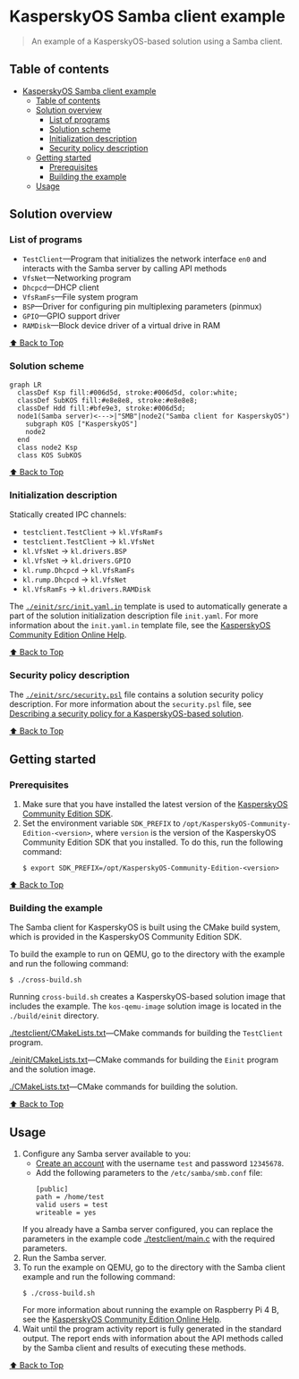 # KasperskyOS Samba client example

> An example of a KasperskyOS-based solution using a Samba client.

## Table of contents
- [KasperskyOS Samba client example](#kasperskyos-samba-client-example)
  - [Table of contents](#table-of-contents)
  - [Solution overview](#solution-overview)
    - [List of programs](#list-of-programs)
    - [Solution scheme](#solution-scheme)
    - [Initialization description](#initialization-description)
    - [Security policy description](#security-policy-description)
  - [Getting started](#getting-started)
    - [Prerequisites](#prerequisites)
    - [Building the example](#building-the-example)
  - [Usage](#usage)

## Solution overview

### List of programs

* `TestClient`—Program that initializes the network interface `en0` and interacts with the Samba server by calling API methods
* `VfsNet`—Networking program
* `Dhcpcd`—DHCP client
* `VfsRamFs`—File system program
* `BSP`—Driver for configuring pin multiplexing parameters (pinmux)
* `GPIO`—GPIO support driver
* `RAMDisk`—Block device driver of a virtual drive in RAM

[⬆ Back to Top](#Table-of-contents)

### Solution scheme

```mermaid
graph LR
  classDef Ksp fill:#006d5d, stroke:#006d5d, color:white;
  classDef SubKOS fill:#e8e8e8, stroke:#e8e8e8;
  classDef Hdd fill:#bfe9e3, stroke:#006d5d;
  node1(Samba server)<--->|"SMB"|node2("Samba client for KasperskyOS")
    subgraph KOS ["KasperskyOS"]
    node2
  end
  class node2 Ksp
  class KOS SubKOS
```

[⬆ Back to Top](#Table-of-contents)

### Initialization description

Statically created IPC channels:

* `testclient.TestClient` → `kl.VfsRamFs`
* `testclient.TestClient` → `kl.VfsNet`
* `kl.VfsNet` → `kl.drivers.BSP`
* `kl.VfsNet` → `kl.drivers.GPIO`
* `kl.rump.Dhcpcd` → `kl.VfsRamFs`
* `kl.rump.Dhcpcd` → `kl.VfsNet`
* `kl.VfsRamFs` → `kl.drivers.RAMDisk`

The [`./einit/src/init.yaml.in`](einit/src/init.yaml.in) template is used to automatically generate a part of the solution initialization description file `init.yaml`. For more information about the `init.yaml.in` template file, see the [KasperskyOS Community Edition Online Help](https://support.kaspersky.com/help/KCE/1.1/en-US/cmake_yaml_templates.htm).

[⬆ Back to Top](#Table-of-contents)

### Security policy description

The [`./einit/src/security.psl`](einit/src/security.psl) file contains a solution security policy description. For more information about the `security.psl` file, see [Describing a security policy for a KasperskyOS-based solution](https://support.kaspersky.com/help/KCE/1.1/en-US/ssp_descr.htm).

[⬆ Back to Top](#Table-of-contents)

## Getting started

### Prerequisites

1. Make sure that you have installed the latest version of the [KasperskyOS Community Edition SDK](https://os.kaspersky.com/development/).
1. Set the environment variable `SDK_PREFIX` to `/opt/KasperskyOS-Community-Edition-<version>`, where `version` is the version of the KasperskyOS Community Edition SDK that you installed. To do this, run the following command:
   ```
   $ export SDK_PREFIX=/opt/KasperskyOS-Community-Edition-<version>
   ```

[⬆ Back to Top](#Table-of-contents)

### Building the example

The Samba client for KasperskyOS is built using the CMake build system, which is provided in the KasperskyOS Community Edition SDK.

To build the example to run on QEMU, go to the directory with the example and run the following command:
```
$ ./cross-build.sh
```
Running `cross-build.sh` creates a KasperskyOS-based solution image that includes the example. The `kos-qemu-image` solution image is located in the `./build/einit` directory.

[./testclient/CMakeLists.txt](testclient/netinit/CMakeLists.txt)—CMake commands for building the `TestClient` program.

[./einit/CMakeLists.txt](einit/CMakeLists.txt)—CMake commands for building the `Einit` program and the solution image.

[./CMakeLists.txt](CMakeLists.txt)—CMake commands for building the solution.

[⬆ Back to Top](#Table-of-contents)

## Usage

1. Configure any Samba server available to you:
    * [Create an account](https://www.cyberciti.biz/faq/adding-a-user-to-a-samba-smb-share/) with the username `test` and password `12345678`.
    * Add the following parameters to the `/etc/samba/smb.conf` file:
      ```
      [public]
      path = /home/test
      valid users = test
      writeable = yes
      ```
   If you already have a Samba server configured, you can replace the parameters in the example code [./testclient/main.c](testclient/main.c) with the required parameters.
1. Run the Samba server.
1. To run the example on QEMU, go to the directory with the Samba client example and run the following command:
   ```
   $ ./cross-build.sh
   ```
   For more information about running the example on Raspberry Pi 4 B, see the [KasperskyOS Community Edition Online Help](https://support.kaspersky.com/help/KCE/1.1/en-US/running_sample_programs_rpi.htm).
1. Wait until the program activity report is fully generated in the standard output. The report ends with information about the API methods called by the Samba client and results of executing these methods.

[⬆ Back to Top](#Table-of-contents)
